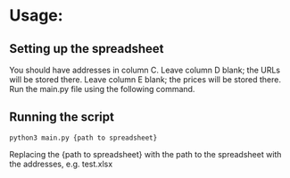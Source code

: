 # Usage:
## Setting up the spreadsheet
You should have addresses in column C. Leave column D blank; the URLs will be stored there.
Leave column E blank; the prices will be stored there.
Run the main.py file using the following command.
## Running the script
```shell
python3 main.py {path to spreadsheet}
```
Replacing the {path to spreadsheet} with the path to the spreadsheet with the addresses, e.g. test.xlsx
